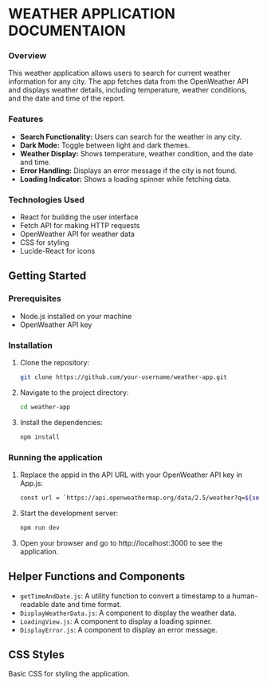# WEATHER APPLICATION DOCUMENTAION

### Overview

This weather application allows users to search for current weather information for any city. The app fetches data from the OpenWeather API and displays weather details, including temperature, weather conditions, and the date and time of the report.

### Features

- **Search Functionality:** Users can search for the weather in any city.
- **Dark Mode:** Toggle between light and dark themes.
- **Weather Display:** Shows temperature, weather condition, and the date and time.
- **Error Handling:** Displays an error message if the city is not found.
- **Loading Indicator:** Shows a loading spinner while fetching data.

### Technologies Used

- React for building the user interface
- Fetch API for making HTTP requests
- OpenWeather API for weather data
- CSS for styling
- Lucide-React for icons

## Getting Started

### Prerequisites

- Node.js installed on your machine
- OpenWeather API key

### Installation

1. Clone the repository:
   ```sh
   git clone https://github.com/your-username/weather-app.git
   ```
2. Navigate to the project directory:
   ```sh
   cd weather-app
   ```
3. Install the dependencies:
   ```sh
   npm install
   ```

### Running the application

1. Replace the appid in the API URL with your OpenWeather API key in App.js:
   ```sh
   const url = `https://api.openweathermap.org/data/2.5/weather?q=${searchValue}&units=metric&appid=YOUR_API_KEY`;
   ```
2. Start the development server:

   ```sh
   npm run dev
   ```

3. Open your browser and go to http://localhost:3000 to see the application.

## Helper Functions and Components

- `getTimeAndDate.js`: A utility function to convert a timestamp to a human-readable date and time format.
- `DisplayWeatherData.js`: A component to display the weather data.
- `LoadingView.js`: A component to display a loading spinner.
- `DisplayError.js`: A component to display an error message.

## CSS Styles

Basic CSS for styling the application.
